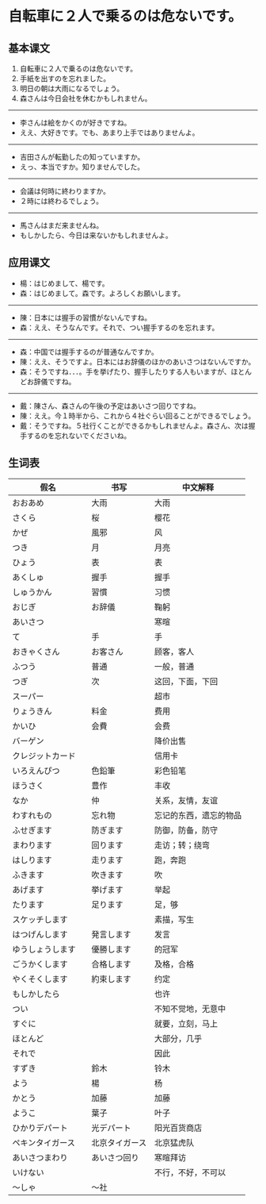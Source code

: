 # 自転車に２人で乗るのは危ないです。

## 基本课文

1. 自転車に２人で乗るのは危ないです。
2. 手紙を出すのを忘れました。
3. 明日の朝は大雨になるでしょう。
4. 森さんは今日会社を休むかもしれません。

---

- 李さんは絵をかくのが好きですね。
- ええ、大好きです。でも、あまり上手ではありませんよ。

---

- 吉田さんが転勤したの知っていますか。
- えっ、本当ですか。知りませんでした。

---

- 会議は何時に終わりますか。
- ２時には終わるでしょう。

---

- 馬さんはまだ来ませんね。
- もしかしたら、今日は来ないかもしれませんよ。

## 应用课文

- 楊：はじめまして、楊です。
- 森：はじめまして。森です。よろしくお願いします。

---

- 陳：日本には握手の習慣がないんですね。
- 森：ええ、そうなんです。それで、つい握手するのを忘れます。

---

- 森：中国では握手するのが普通なんですか。
- 陳：ええ、そうですよ。日本にはお辞儀のほかのあいさつはないんですか。
- 森：そうですね．．．。手を挙げたり、握手したりする人もいますが、ほとんどお辞儀ですね。

---

- 戴：陳さん、森さんの午後の予定はあいさつ回りですね。
- 陳：ええ。今１時半から、これから４社ぐらい回ることができるでしょう。
- 戴：そうですね。５社行くことができるかもしれませんよ。森さん、次は握手するのを忘れないでくださいね。

## 生词表

| 假名               | 书写           | 中文解释               |
| ------------------ | -------------- | ---------------------- |
| おおあめ           | 大雨           | 大雨                   |
| さくら             | 桜             | 樱花                   |
| かぜ               | 風邪           | 风                     |
| つき               | 月             | 月亮                   |
| ひょう             | 表             | 表                     |
| あくしゅ           | 握手           | 握手                   |
| しゅうかん         | 習慣           | 习惯                   |
| おじぎ             | お辞儀         | 鞠躬                   |
| あいさつ           |                | 寒暄                   |
| て                 | 手             | 手                     |
| おきゃくさん       | お客さん       | 顾客，客人             |
| ふつう             | 普通           | 一般，普通             |
| つぎ               | 次             | 这回，下面，下回       |
| スーパー           |                | 超市                   |
| りょうきん         | 料金           | 费用                   |
| かいひ             | 会費           | 会费                   |
| バーゲン           |                | 降价出售               |
| クレジットカード   |                | 信用卡                 |
| いろえんぴつ       | 色鉛筆         | 彩色铅笔               |
| ほうさく           | 豊作           | 丰收                   |
| なか               | 仲             | 关系，友情，友谊       |
| わすれもの         | 忘れ物         | 忘记的东西，遗忘的物品 |
| ふせぎます         | 防ぎます       | 防御，防备，防守       |
| まわります         | 回ります       | 走访；转；绕弯         |
| はしります         | 走ります       | 跑，奔跑               |
| ふきます           | 吹きます       | 吹                     |
| あげます           | 挙げます       | 举起                   |
| たります           | 足ります       | 足，够                 |
| スケッチします     |                | 素描，写生             |
| はつげんします     | 発言します     | 发言                   |
| ゆうしょうします   | 優勝します     | 的冠军                 |
| ごうかくします     | 合格します     | 及格，合格             |
| やくそくします     | 約束します     | 约定                   |
| もしかしたら       |                | 也许                   |
| つい               |                | 不知不觉地，无意中     |
| すぐに             |                | 就要，立刻，马上       |
| ほとんど           |                | 大部分，几乎           |
| それで             |                | 因此                   |
| すずき             | 鈴木           | 铃木                   |
| よう               | 楊             | 杨                     |
| かとう             | 加藤           | 加藤                   |
| ようこ             | 葉子           | 叶子                   |
| ひかりデパート　　 | 光デパート     | 阳光百货商店           |
| ペキンタイガース   | 北京タイガース | 北京猛虎队             |
| あいさつまわり     | あいさつ回り   | 寒暄拜访               |
| いけない           |                | 不行，不好，不可以     |
| ～しゃ             | ～社           |                        |

